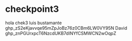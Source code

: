 # checkpoint3
hola chek3
luis bustamante 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
David 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
